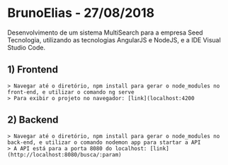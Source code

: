 # BrunoElias - 27/08/2018
 Desenvolvimento de um sistema MultiSearch para a empresa Seed Tecnologia, utilizando as tecnologias AngularJS e NodeJS, e a IDE Visual Studio Code.
 
## 1) Frontend
	> Navegar até o diretório, npm install para gerar o node_modules no front-end, e utilizar o comando ng serve
	> Para exibir o projeto no navegador: [link](localhost:4200
	
## 2) Backend
	> Navegar até o diretório, npm install para gerar o node_modules no back-end, e utilizar o comando nodemon app para startar a API
	> A API está para a porta 8080 do localhost: [link](http://localhost:8080/busca/:param)
   
